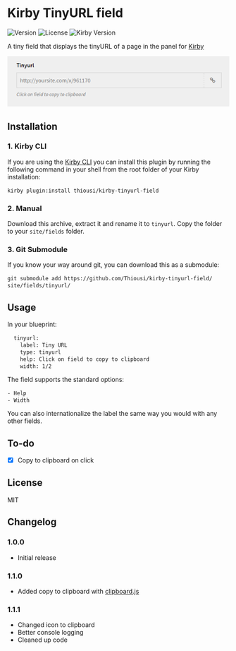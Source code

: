 # Kirby TinyURL field
![Version](https://img.shields.io/badge/version-1.1.1-green.svg) ![License](https://img.shields.io/badge/license-MIT-green.svg) ![Kirby Version](https://img.shields.io/badge/kirby-2.3%2B-red.svg)

A tiny field that displays the tinyURL of a page in the panel for [Kirby](http://getkirby.com)

![Kirby Tiny URL](https://github.com/Thiousi/kirby-tinyurl-field/blob/master/screenshot.png)

## Installation

### 1. Kirby CLI

If you are using the [Kirby CLI](https://github.com/getkirby/cli) you can install this plugin by running the following command in your shell from the root folder of your Kirby installation:

```
kirby plugin:install thiousi/kirby-tinyurl-field
```

### 2. Manual
Download this archive, extract it and rename it to `tinyurl`. Copy the folder to your `site/fields` folder.

### 3. Git Submodule
If you know your way around git, you can download this as a submodule:

```
git submodule add https://github.com/Thiousi/kirby-tinyurl-field/ site/fields/tinyurl/
```

## Usage
In  your blueprint:

```
  tinyurl:
    label: Tiny URL
    type: tinyurl
    help: Click on field to copy to clipboard
    width: 1/2
```

The field supports the standard options:

```
- Help
- Width
```

You can also internationalize the label the same way you would with any other fields.

## To-do
- [X] Copy to clipboard on click

## License
MIT

## Changelog
### 1.0.0
- Initial release

### 1.1.0
- Added copy to clipboard with [clipboard.js](https://clipboardjs.com/)

### 1.1.1
- Changed icon to clipboard
- Better console logging
- Cleaned up code
